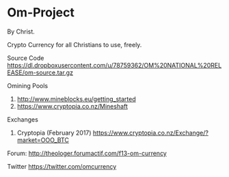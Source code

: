 # Om-Project

By Christ.

Crypto Currency for all Christians to use, freely.

Source Code
https://dl.dropboxusercontent.com/u/78759362/OM%20NATIONAL%20RELEASE/om-source.tar.gz

Omining Pools
1. http://www.mineblocks.eu/getting_started
2. https://www.cryptopia.co.nz/Mineshaft

Exchanges
1. Cryptopia (February 2017)
https://www.cryptopia.co.nz/Exchange/?market=OOO_BTC

Forum:
http://theologer.forumactif.com/f13-om-currency

Twitter
https://twitter.com/omcurrency

